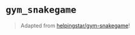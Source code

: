 # `gym_snakegame`

> Adapted from [helpingstar/gym-snakegame](https://github.com/helpingstar/gym-snakegame)!